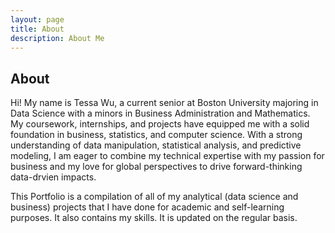 ```yaml
---
layout: page
title: About 
description: About Me
---
```


## About

Hi! My name is Tessa Wu, a current senior at Boston University majoring in Data Science with a minors in Business Administration and Mathematics. My coursework, internships, and projects have equipped me with a solid foundation in business, statistics, and computer science. With a strong understanding of data manipulation, statistical analysis, and predictive modeling, I am eager to combine my technical expertise with my passion for business and my love for global perspectives to drive forward-thinking data-drvien impacts.

This Portfolio is a compilation of all of my analytical (data science and business) projects that I have done for academic and self-learning purposes. It also contains my skills. It is updated on the regular basis.
